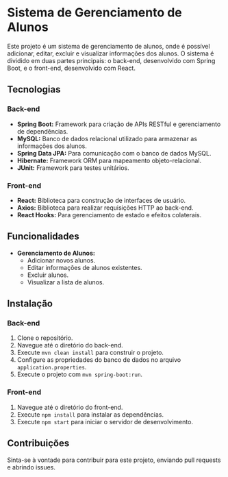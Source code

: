 # Sistema de Gerenciamento de Alunos

Este projeto é um sistema de gerenciamento de alunos, onde é possível adicionar, editar, excluir e visualizar informações dos alunos. O sistema é dividido em duas partes principais: o back-end, desenvolvido com Spring Boot, e o front-end, desenvolvido com React.

## Tecnologias

### Back-end

- **Spring Boot:** Framework para criação de APIs RESTful e gerenciamento de dependências.
- **MySQL:** Banco de dados relacional utilizado para armazenar as informações dos alunos.
- **Spring Data JPA:** Para comunicação com o banco de dados MySQL.
- **Hibernate:** Framework ORM para mapeamento objeto-relacional.
- **JUnit:** Framework para testes unitários.

### Front-end

- **React:** Biblioteca para construção de interfaces de usuário.
- **Axios:** Biblioteca para realizar requisições HTTP ao back-end.
- **React Hooks:** Para gerenciamento de estado e efeitos colaterais.

## Funcionalidades

- **Gerenciamento de Alunos:**
  - Adicionar novos alunos.
  - Editar informações de alunos existentes.
  - Excluir alunos.
  - Visualizar a lista de alunos.

## Instalação

### Back-end

1. Clone o repositório.
2. Navegue até o diretório do back-end.
3. Execute `mvn clean install` para construir o projeto.
4. Configure as propriedades do banco de dados no arquivo `application.properties`.
5. Execute o projeto com `mvn spring-boot:run`.

### Front-end

1. Navegue até o diretório do front-end.
2. Execute `npm install` para instalar as dependências.
3. Execute `npm start` para iniciar o servidor de desenvolvimento.

## Contribuições

Sinta-se à vontade para contribuir para este projeto, enviando pull requests e abrindo issues.

